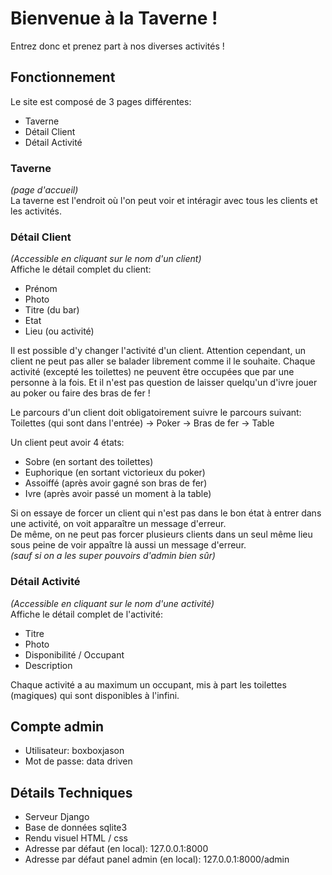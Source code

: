 # Bienvenue à la Taverne !

Entrez donc et prenez part à nos diverses activités  ! 

## Fonctionnement

Le site est composé de 3 pages différentes:
- Taverne
- Détail Client
- Détail Activité

### Taverne
*(page d'accueil)*  
La taverne est l'endroit où l'on peut voir et intéragir avec tous les clients et les activités.

### Détail Client
*(Accessible en cliquant sur le nom d'un client)*  
Affiche le détail complet du client:
- Prénom
- Photo
- Titre (du bar)
- Etat
- Lieu (ou activité)

Il est possible d'y changer l'activité d'un client. Attention cependant, un client ne peut pas aller se balader librement comme il le souhaite. Chaque activité (excepté les toilettes) ne peuvent être occupées que par une personne à la fois. Et il n'est pas question de laisser quelqu'un d'ivre jouer au poker ou faire des bras de fer !  

Le parcours d'un client doit obligatoirement suivre le parcours suivant:  
Toilettes (qui sont dans l'entrée) -> Poker -> Bras de fer -> Table  

Un client peut avoir 4 états:
- Sobre (en sortant des toilettes)
- Euphorique (en sortant victorieux du poker)
- Assoiffé (après avoir gagné son bras de fer)
- Ivre (après avoir passé un moment à la table)

Si on essaye de forcer un client qui n'est pas dans le bon état à entrer dans une activité, on voit apparaître un message d'erreur.  
De même, on ne peut pas forcer plusieurs clients dans un seul même lieu sous peine de voir appaître là aussi un message d'erreur.  
*(sauf si on a les super pouvoirs d'admin bien sûr)*  

### Détail Activité
*(Accessible en cliquant sur le nom d'une activité)*  
Affiche le détail complet de l'activité:
- Titre
- Photo
- Disponibilité / Occupant
- Description

Chaque activité a au maximum un occupant, mis à part les toilettes (magiques) qui sont disponibles à l'infini.  


## Compte admin
- Utilisateur: boxboxjason
- Mot de passe: data driven


## Détails Techniques
- Serveur Django
- Base de données sqlite3
- Rendu visuel HTML / css
- Adresse par défaut (en local): 127.0.0.1:8000
- Adresse par défaut panel admin (en local): 127.0.0.1:8000/admin
